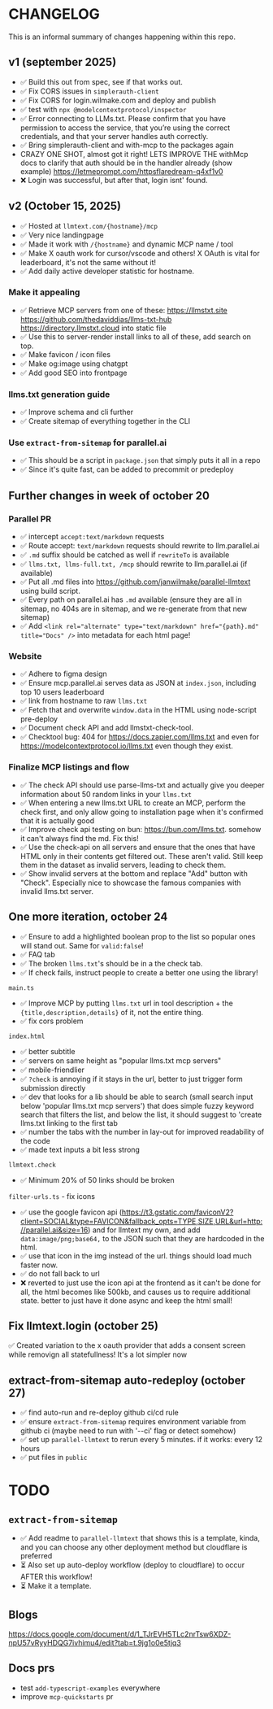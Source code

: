 # CHANGELOG

This is an informal summary of changes happening within this repo.

## v1 (september 2025)

- ✅ Build this out from spec, see if that works out.
- ✅ Fix CORS issues in `simplerauth-client`
- ✅ Fix CORS for login.wilmake.com and deploy and publish
- ✅ test with `npx @modelcontextprotocol/inspector`
- ✅ Error connecting to LLMs.txt. Please confirm that you have permission to access the service, that you’re using the correct credentials, and that your server handles auth correctly.
- ✅ Bring simplerauth-client and with-mcp to the packages again
- CRAZY ONE SHOT, almost got it right! LETS IMPROVE THE withMcp docs to clarify that auth should be in the handler already (show example) https://letmeprompt.com/httpsflaredream-q4xf1v0
- ❌ Login was successful, but after that, login isnt' found.

## v2 (October 15, 2025)

- ✅ Hosted at `llmtext.com/{hostname}/mcp`
- ✅ Very nice landingpage
- ✅ Made it work with `/{hostname}` and dynamic MCP name / tool
- ✅ Make X oauth work for cursor/vscode and others! X OAuth is vital for leaderboard, it's not the same without it!
- ✅ Add daily active developer statistic for hostname.

### Make it appealing

- ✅ Retrieve MCP servers from one of these: https://llmstxt.site https://github.com/thedaviddias/llms-txt-hub https://directory.llmstxt.cloud into static file
- ✅ Use this to server-render install links to all of these, add search on top.
- ✅ Make favicon / icon files
- ✅ Make og:image using chatgpt
- ✅ Add good SEO into frontpage

### llms.txt generation guide

- ✅ Improve schema and cli further
- ✅ Create sitemap of everything together in the CLI

### Use `extract-from-sitemap` for parallel.ai

- ✅ This should be a script in `package.json` that simply puts it all in a repo
- ✅ Since it's quite fast, can be added to precommit or predeploy

## Further changes in week of october 20

### Parallel PR

- ✅ intercept `accept:text/markdown` requests
- ✅ Route accept: `text/markdown` requests should rewrite to llm.parallel.ai
- ✅ `.md` suffix should be catched as well if `rewriteTo` is available
- ✅ `llms.txt, llms-full.txt, /mcp` should rewrite to llm.parallel.ai (if available)
- ✅ Put all .md files into https://github.com/janwilmake/parallel-llmtext using build script.
- ✅ Every path on parallel.ai has `.md` available (ensure they are all in sitemap, no 404s are in sitemap, and we re-generate from that new sitemap)
- ✅ Add `<link rel="alternate" type="text/markdown" href="{path}.md" title="Docs" />` into metadata for each html page!

### Website

- ✅ Adhere to figma design
- ✅ Ensure mcp.parallel.ai serves data as JSON at `index.json`, including top 10 users leaderboard
- ✅ link from hostname to raw `llms.txt`
- ✅ Fetch that and overwrite `window.data` in the HTML using node-script pre-deploy
- ✅ Document check API and add llmstxt-check-tool.
- ✅ Checktool bug: 404 for https://docs.zapier.com/llms.txt and even for https://modelcontextprotocol.io/llms.txt even though they exist.

### Finalize MCP listings and flow

- ✅ The check API should use parse-llms-txt and actually give you deeper information about 50 random links in your `llms.txt`
- ✅ When entering a new llms.txt URL to create an MCP, perform the check first, and only allow going to installation page when it's confirmed that it is actually good
- ✅ Improve check api testing on bun: https://bun.com/llms.txt. somehow it can't always find the md. Fix this!
- ✅ Use the check-api on all servers and ensure that the ones that have HTML only in their contents get filtered out. These aren't valid. Still keep them in the dataset as invalid servers, leading to check them.
- ✅ Show invalid servers at the bottom and replace "Add" button with "Check". Especially nice to showcase the famous companies with invalid llms.txt server.

## One more iteration, october 24

- ✅ Ensure to add a highlighted boolean prop to the list so popular ones will stand out. Same for `valid:false`!
- ✅ FAQ tab
- ✅ The broken `llms.txt`'s should be in a the check tab.
- ✅ If check fails, instruct people to create a better one using the library!

`main.ts`

- ✅ Improve MCP by putting `llms.txt` url in tool description + the `{title,description,details}` of it, not the entire thing.
- ✅ fix cors problem

`index.html`

- ✅ better subtitle
- ✅ servers on same height as "popular llms.txt mcp servers"
- ✅ mobile-friendlier
- ✅ `?check` is annoying if it stays in the url, better to just trigger form submission directly
- ✅ dev that looks for a lib should be able to search (small search input below 'popular llms.txt mcp servers') that does simple fuzzy keyword search that filters the list, and below the list, it should suggest to 'create llms.txt linking to the first tab
- ✅ number the tabs with the number in lay-out for improved readability of the code
- ✅ made text inputs a bit less strong

`llmtext.check`

- ✅ Minimum 20% of 50 links should be broken

`filter-urls.ts` - fix icons

- ✅ use the google favicon api (https://t3.gstatic.com/faviconV2?client=SOCIAL&type=FAVICON&fallback_opts=TYPE,SIZE,URL&url=http://parallel.ai&size=16) and for llmtext my own, and add `data:image/png;base64,` to the JSON such that they are hardcoded in the html.
- ✅ use that icon in the img instead of the url. things should load much faster now.
- ✅ do not fall back to url
- ❌ reverted to just use the icon api at the frontend as it can't be done for all, the html becomes like 500kb, and causes us to require additional state. better to just have it done async and keep the html small!

## Fix llmtext.login (october 25)

✅ Created variation to the x oauth provider that adds a consent screen while removign all statefullness! It's a lot simpler now

## extract-from-sitemap auto-redeploy (october 27)

- ✅ find auto-run and re-deploy github ci/cd rule
- ✅ ensure `extract-from-sitemap` requires environment variable from github ci (maybe need to run with '--ci' flag or detect somehow)
- ✅ set up `parallel-llmtext` to rerun every 5 minutes. if it works: every 12 hours
- ✅ put files in `public`

# TODO

## `extract-from-sitemap`

- ✅ Add readme to `parallel-llmtext` that shows this is a template, kinda, and you can choose any other deployment method but cloudflare is preferred
- ⏳ Also set up auto-deploy workflow (deploy to cloudflare) to occur AFTER this workflow!
- ⏳ Make it a template.

## Blogs

https://docs.google.com/document/d/1_TJrEVH5TLc2nrTsw6XDZ-npU57vRyyHDQG7ivhimu4/edit?tab=t.9jg1o0e5tjq3

## Docs prs

- test `add-typescript-examples` everywhere
- improve `mcp-quickstarts` pr
